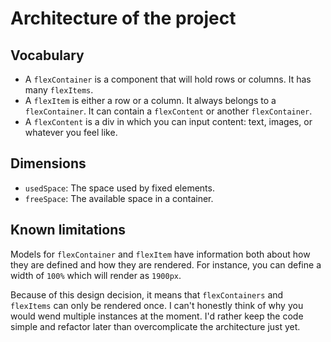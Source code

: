 # Architecture of the project

## Vocabulary

- A `flexContainer` is a component that will hold rows or columns. It has many
`flexItems`.
- A `flexItem` is either a row or a column. It always belongs to a
`flexContainer`. It can contain a `flexContent` or another `flexContainer`.
- A `flexContent` is a div in which you can input content: text, images, or
whatever you feel like.

## Dimensions

- `usedSpace`: The space used by fixed elements.
- `freeSpace`: The available space in a container.

## Known limitations

Models for `flexContainer` and `flexItem` have information both about how they
are defined and how they are rendered. For instance, you can define a
width of `100%` which will render as `1900px`.

Because of this design decision, it means that `flexContainers` and `flexItems`
can only be rendered once. I can't honestly think of why you would wend multiple
instances at the moment. I'd rather keep the code simple and refactor later
than overcomplicate the architecture just yet.
